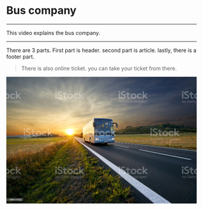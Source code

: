 # Bus company
___ 
This video explains the bus company.
___
There are 3 parts. First part is header. second part is article. lastly, there is a footer part.
> There is also online ticket. you can take your ticket from there.

![markdown resim](images/bus.jpg)